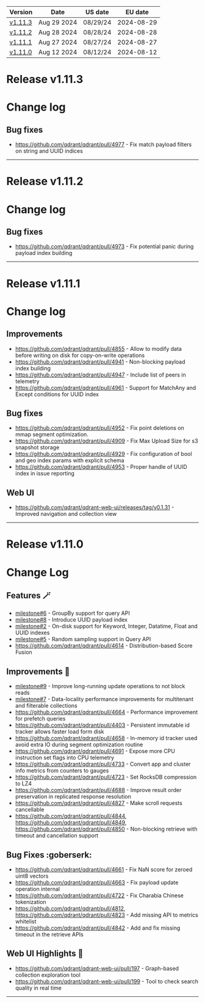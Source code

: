 | Version | Date | US date | EU date |
| ------- | ---- | ------- | ------- |
| [v1.11.3](qdrant-v1.11.md#release-v1113) | Aug 29 2024 | 08/29/24 | 2024-08-29 |
| [v1.11.2](qdrant-v1.11.md#release-v1112) | Aug 28 2024 | 08/28/24 | 2024-08-28 |
| [v1.11.1](qdrant-v1.11.md#release-v1111) | Aug 27 2024 | 08/27/24 | 2024-08-27 |
| [v1.11.0](qdrant-v1.11.md#release-v1110) | Aug 12 2024 | 08/12/24 | 2024-08-12 |



# Release v1.11.3
# Change log

## Bug fixes

- https://github.com/qdrant/qdrant/pull/4977 - Fix match payload filters on string and UUID indices
-----
# Release v1.11.2
# Change log

## Bug fixes

- https://github.com/qdrant/qdrant/pull/4973 - Fix potential panic during payload index building
-----
# Release v1.11.1
# Change log

## Improvements

* https://github.com/qdrant/qdrant/pull/4855 - Allow to modify data before writing on disk for copy-on-write operations
* https://github.com/qdrant/qdrant/pull/4941 - Non-blocking payload index building
* https://github.com/qdrant/qdrant/pull/4947 - Include list of peers in telemetry
* https://github.com/qdrant/qdrant/pull/4961 - Support for MatchAny and Except conditions for UUID index


## Bug fixes

* https://github.com/qdrant/qdrant/pull/4952 - Fix point deletions on mmap segment optimization.
* https://github.com/qdrant/qdrant/pull/4909 - Fix Max Upload Size for s3 snapshot storage
* https://github.com/qdrant/qdrant/pull/4929 - Fix configuration of bool and geo index params with explicit schema
* https://github.com/qdrant/qdrant/pull/4953 - Proper handle of UUID index in issue reporting


## Web UI

* https://github.com/qdrant/qdrant-web-ui/releases/tag/v0.1.31 - Improved navigation and collection view
-----
# Release v1.11.0
# Change Log

## Features 🪄

* [milestone#6](https://github.com/qdrant/qdrant/milestone/6?closed=1) - GroupBy support for query API
* [milestone#8](https://github.com/qdrant/qdrant/milestone/8?closed=1) - Introduce UUID payload index
* [milestone#2](https://github.com/qdrant/qdrant/milestone/2?closed=1) - On-disk support for Keyword, Integer, Datatime, Float and UUID indexes
* [milestone#5](https://github.com/qdrant/qdrant/milestone/5?closed=1) - Random sampling support in Query API
* https://github.com/qdrant/qdrant/pull/4614 - Distribution-based Score Fusion

## Improvements 🏇

* [milestone#9](https://github.com/qdrant/qdrant/milestone/9?closed=1) - Improve long-running update operations to not block reads
* [milestone#7](https://github.com/qdrant/qdrant/milestone/7?closed=1) - Data-locality performance improvements for multitenant and filterable collections
* https://github.com/qdrant/qdrant/pull/4664 - Performance improvement for prefetch queries
* https://github.com/qdrant/qdrant/pull/4403 - Persistent immutable id tracker allows faster load form disk
* https://github.com/qdrant/qdrant/pull/4658 - In-memory id tracker used avoid extra IO during segment optimization routine
* https://github.com/qdrant/qdrant/pull/4691 - Expose more CPU instruction set flags into CPU telemetry
* https://github.com/qdrant/qdrant/pull/4733 - Convert app and cluster info metrics from counters to gauges
* https://github.com/qdrant/qdrant/pull/4723 - Set RocksDB compression to LZ4
* https://github.com/qdrant/qdrant/pull/4688 - Improve result order preservation in replicated response resolution
* https://github.com/qdrant/qdrant/pull/4827 - Make scroll requests cancellable
* https://github.com/qdrant/qdrant/pull/4844, https://github.com/qdrant/qdrant/pull/4849, https://github.com/qdrant/qdrant/pull/4850 - Non-blocking retrieve with timeout and cancellation support

## Bug Fixes :goberserk:

* https://github.com/qdrant/qdrant/pull/4661 - Fix NaN score for zeroed uint8 vectors
* https://github.com/qdrant/qdrant/pull/4663 - Fix payload update operation internal
* https://github.com/qdrant/qdrant/pull/4722 - Fix Charabia Chinese tokenization
* https://github.com/qdrant/qdrant/pull/4812, https://github.com/qdrant/qdrant/pull/4823 - Add missing API to metrics whitelist
* https://github.com/qdrant/qdrant/pull/4842 - Add and fix missing timeout in the retrieve APIs


## Web UI Highlights 🍱

* https://github.com/qdrant/qdrant-web-ui/pull/197 - Graph-based collection exploration tool
* https://github.com/qdrant/qdrant-web-ui/pull/199 - Tool to check search quality in real time
-----
